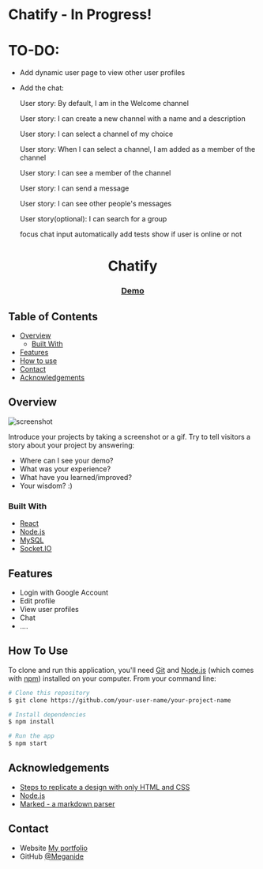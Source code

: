 # Chatify - In Progress!

# TO-DO:
- Add dynamic user page to view other user profiles
- Add the chat:
  
  User story: By default, I am in the Welcome channel
  
  User story: I can create a new channel with a name and a description
  
  User story: I can select a channel of my choice
  
  User story: When I can select a channel, I am added as a member of the channel
  
  User story: I can see a member of the channel
  
  User story: I can send a message
  
  User story: I can see other people's messages
  
  User story(optional): I can search for a group
  
  focus chat input automatically
  add tests
  show if user is online or not

<!-- Please update value in the {}  -->

<h1 align="center">Chatify</h1>

<div align="center">
  <h3>
    <a href="https://chatify-k8cb.onrender.com/">
      Demo
    </a>
  </h3>
</div>

<!-- TABLE OF CONTENTS -->

## Table of Contents

- [Overview](#overview)
  - [Built With](#built-with)
- [Features](#features)
- [How to use](#how-to-use)
- [Contact](#contact)
- [Acknowledgements](#acknowledgements)

<!-- OVERVIEW -->

## Overview

![screenshot](https://user-images.githubusercontent.com/16707738/92399059-5716eb00-f132-11ea-8b14-bcacdc8ec97b.png)

Introduce your projects by taking a screenshot or a gif. Try to tell visitors a story about your project by answering:

- Where can I see your demo?
- What was your experience?
- What have you learned/improved?
- Your wisdom? :)

### Built With

<!-- This section should list any major frameworks that you built your project using. Here are a few examples.-->

- [React](https://reactjs.org/)
- [Node.js](https://nodejs.org/en/)
- [MySQL](https://www.mysql.com/)
- [Socket.IO](https://socket.io/)

## Features

- Login with Google Account
- Edit profile
- View user profiles
- Chat
- ....

## How To Use

<!-- Example: -->

To clone and run this application, you'll need [Git](https://git-scm.com) and [Node.js](https://nodejs.org/en/download/) (which comes with [npm](http://npmjs.com)) installed on your computer. From your command line:

```bash
# Clone this repository
$ git clone https://github.com/your-user-name/your-project-name

# Install dependencies
$ npm install

# Run the app
$ npm start
```

## Acknowledgements

<!-- This section should list any articles or add-ons/plugins that helps you to complete the project. This is optional but it will help you in the future. For example -->

- [Steps to replicate a design with only HTML and CSS](https://devchallenges-blogs.web.app/how-to-replicate-design/)
- [Node.js](https://nodejs.org/)
- [Marked - a markdown parser](https://github.com/chjj/marked)

## Contact

- Website [My portfolio](https://renas.se)
- GitHub [@Meganide](https://github.com/meganide)
